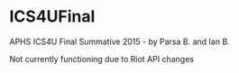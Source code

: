 # ICS4UFinal
APHS ICS4U Final Summative 2015 -  by Parsa B. and Ian B.

Not currently functioning due to Riot API changes
